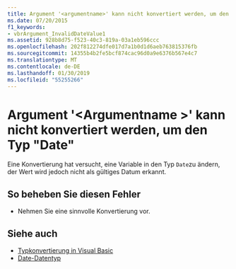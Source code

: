```yaml
---
title: Argument '<argumentname>' kann nicht konvertiert werden, um den Typ "Date"
ms.date: 07/20/2015
f1_keywords:
- vbrArgument_InvalidDateValue1
ms.assetid: 928b8d75-f523-40c3-819a-03a1eb596ccc
ms.openlocfilehash: 202f812274dfe017d7a1b0d1d6aeb763815376fb
ms.sourcegitcommit: 14355b4b2fe5bcf874cac96d0a9e6376b567e4c7
ms.translationtype: MT
ms.contentlocale: de-DE
ms.lasthandoff: 01/30/2019
ms.locfileid: "55255266"
---
```

# <a name="argument-argumentname-cannot-be-converted-to-type-date"></a>Argument '\<Argumentname >' kann nicht konvertiert werden, um den Typ "Date"
Eine Konvertierung hat versucht, eine Variable in den Typ `Date`zu ändern, der Wert wird jedoch nicht als gültiges Datum erkannt.  
  
## <a name="to-correct-this-error"></a>So beheben Sie diesen Fehler  
  
-   Nehmen Sie eine sinnvolle Konvertierung vor.  
  
## <a name="see-also"></a>Siehe auch
- [Typkonvertierung in Visual Basic](../../visual-basic/programming-guide/language-features/data-types/type-conversions.md)
- [Date-Datentyp](../../visual-basic/language-reference/data-types/date-data-type.md)
